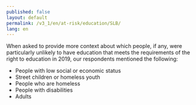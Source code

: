 ```yaml
---
published: false
layout: default
permalink: /v3_1/en/at-risk/education/SLB/
lang: en
---
```

When asked to provide more context about which people, if any, were particularly unlikely to have education that meets the requirements of the right to education in 2019, our respondents mentioned the following:
- People with low social or economic status 
- Street children or homeless youth 
- People who are homeless 
- People with disabilities 
- Adults 
